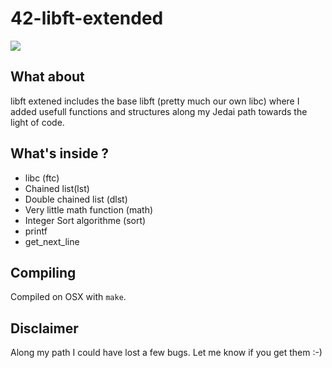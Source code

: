 # 42-libft-extended

<img src ="https://img.shields.io/badge/Norminette-OK-blue?style=plastic"/>

## What about
libft extened includes the base libft (pretty much our own libc) where I added usefull functions and structures along my Jedai path towards the light of code.

## What's inside ?
* libc (ftc)
* Chained list(lst)
* Double chained list (dlst)
* Very little math function (math)
* Integer Sort algorithme (sort)
* printf
* get_next_line

## Compiling
Compiled on OSX with `make`.

## Disclaimer
Along my path I could have lost a few bugs. Let me know if you get them :-)
